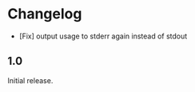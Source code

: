 Changelog
=========

 * [Fix] output usage to stderr again instead of stdout

1.0
---

Initial release.
